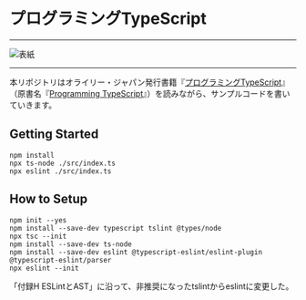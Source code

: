 # プログラミングTypeScript

---

![表紙](https://cover.openbd.jp/9784873119045.jpg)

---

本リポジトリはオライリー・ジャパン発行書籍『[プログラミングTypeScript](http://www.oreilly.co.jp/books/9784873119045/)』（原書名『[Programming TypeScript](http://shop.oreilly.com/product/0636920158059.do)』）を読みながら、サンプルコードを書いていきます。


## Getting Started

```
npm install
npx ts-node ./src/index.ts
npx eslint ./src/index.ts
```

## How to Setup

```
npm init --yes
npm install --save-dev typescript tslint @types/node
npx tsc --init
npm install --save-dev ts-node
npm install --save-dev eslint @typescript-eslint/eslint-plugin @typescript-eslint/parser
npx eslint --init
```

「付録H ESLintとAST」に沿って、非推奨になったtslintからeslintに変更した。
